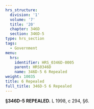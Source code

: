 ```yaml
---
hrs_structure:
  division: '1'
  volume: '7'
  title: '20'
  chapter: 346D
  section: 346D-5
type: hrs_section
tags:
  - Government
menu:
  hrs:
    identifier: HRS_0346D-0005
    parent: HRS0346D
    name: 346D-5 6 Repealed
weight: 10035
title: 6 Repealed
full_title: 346D-5 6 Repealed
---
```

**§346D-5** **REPEALED.** L 1998, c 294, §6.